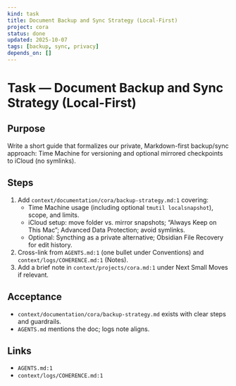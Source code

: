 ```yaml
---
kind: task
title: Document Backup and Sync Strategy (Local-First)
project: cora
status: done
updated: 2025-10-07
tags: [backup, sync, privacy]
depends_on: []
---
```


# Task — Document Backup and Sync Strategy (Local-First)

## Purpose
Write a short guide that formalizes our private, Markdown-first backup/sync approach: Time Machine for versioning and optional mirrored checkpoints to iCloud (no symlinks).

## Steps
1) Add `context/documentation/cora/backup-strategy.md:1` covering:
   - Time Machine usage (including optional `tmutil localsnapshot`), scope, and limits.
   - iCloud setup: move folder vs. mirror snapshots; “Always Keep on This Mac”; Advanced Data Protection; avoid symlinks.
   - Optional: Syncthing as a private alternative; Obsidian File Recovery for edit history.
2) Cross-link from `AGENTS.md:1` (one bullet under Conventions) and `context/logs/COHERENCE.md:1` (Notes).
3) Add a brief note in `context/projects/cora.md:1` under Next Small Moves if relevant.

## Acceptance
- `context/documentation/cora/backup-strategy.md` exists with clear steps and guardrails.
- `AGENTS.md` mentions the doc; logs note aligns.

## Links
- `AGENTS.md:1`
- `context/logs/COHERENCE.md:1`
